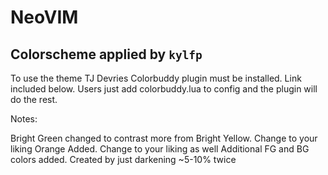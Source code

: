 # NeoVIM
## Colorscheme applied by `kylfp`

To use the theme TJ Devries Colorbuddy plugin must be installed. Link included below. Users just add colorbuddy.lua to config and the plugin will do the rest.

Notes:

Bright Green changed to contrast more from Bright Yellow. Change to your liking
Orange Added. Change to your liking as well
Additional FG and BG colors added. Created by just darkening ~5-10% twice
